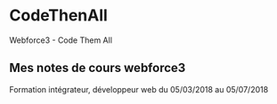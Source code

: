 # CodeThenAll
Webforce3 - Code Them All

## Mes notes de cours webforce3

Formation intégrateur, développeur web du 05/03/2018 au 05/07/2018
